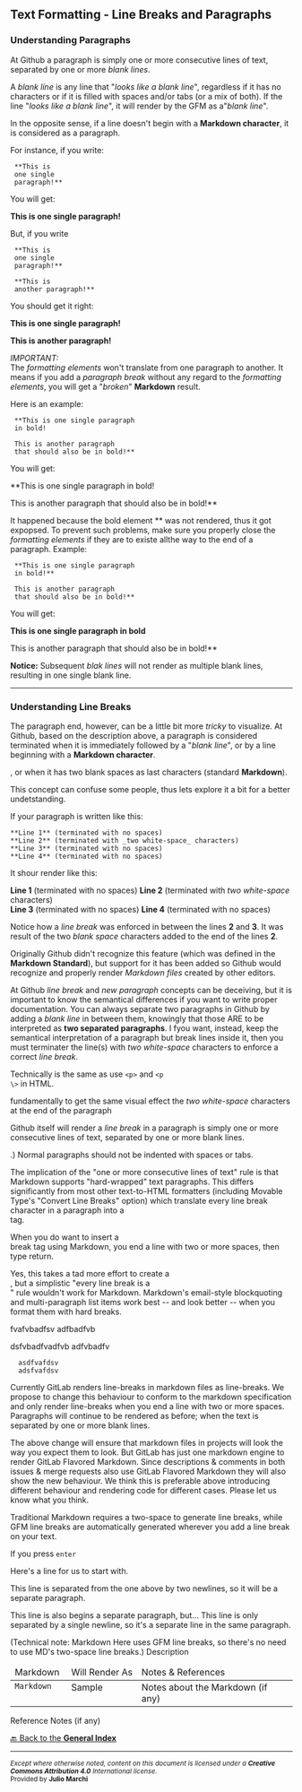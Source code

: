 ## Text Formatting - Line Breaks and Paragraphs

### Understanding Paragraphs

At Github a paragraph is simply one or more consecutive lines of text, separated by one or more _blank lines_.  

A _blank line_ is any line that "_looks like a blank line_", regardless if it has no characters or if it is filled with spaces and/or tabs (or a mix of both). If the line "_looks like a blank line_", it will render by the GFM as a"_blank line_".

In the opposite sense, if a line doesn't begin with a **Markdown character**, it is considered as a paragraph. 

For instance, if you write:

     **This is 
     one single
     paragraph!**

You will get:

**This is 
one single
paragraph!**

But, if you write 

     **This is 
     one single
     paragraph!**
     
     **This is 
     another paragraph!**
     
You should get it right:

**This is 
one single
paragraph!**
     
**This is 
another paragraph!**

*IMPORTANT:*  
The _formatting elements_ won't translate from one paragraph to another. It means if you add a _paragraph break_ without any regard to the _formatting elements_, you will get a "_broken_" **Markdown** result.

Here is an example:

     **This is one single paragraph 
     in bold! 
     
     This is another paragraph 
     that should also be in bold!**
     
You will get:

**This is one single paragraph 
in bold! 
     
This is another paragraph 
that should also be in bold!**
     
It happened because the bold element \*\* was not rendered, thus it got expopsed. To prevent such problems, make sure you properly close the _formatting elements_ if they are to existe allthe way to the end of a paragraph. Example:

     **This is one single paragraph 
     in bold!**
     
     This is another paragraph 
     that should also be in bold!**
     
You will get:

**This is one single paragraph 
in bold**
     
This is another paragraph 
that should also be in bold!**


**Notice:** Subsequent _blak lines_ will not render as multiple blank lines, resulting in one single blank line.

- - -

### Understanding Line Breaks


The paragraph end, however, can be a little bit more _tricky_ to visualize. At Github, based on the description above, a paragraph is considered terminated when it is immediately followed by a "_blank line_", or by a line beginning with a **Markdown character**.

, or when it has two blank spaces as last characters (standard **Markdown**).

This concept can confuse some people, thus lets explore it a bit for a better undetstanding.

If your paragraph is written like this:

    **Line 1** (terminated with no spaces)
    **Line 2** (terminated with _two white-space_ characters)  
    **Line 3** (terminated with no spaces)
    **Line 4** (terminated with no spaces)

It shour render like this:

**Line 1** (terminated with no spaces)
**Line 2** (terminated with _two white-space_ characters)  
**Line 3** (terminated with no spaces)
**Line 4** (terminated with no spaces)

Notice how a _line break_ was enforced in between the lines **2** and **3**. It was result of the two _blank space_  characters added to the end of the lines **2**. 

Originally Github didn't recognize this feature (which was defined in the **Markdown Standard**), but support for it has been added so Github would recognize and properly render _Markdown files_ created by other editors. 

At Github _line break_ and _new paragraph_ concepts can be deceiving, but it is important to know the semantical differences if you want to write proper documentation. You can always separate two paragraphs in Github by adding a _blank line_ in between them, knowingly that those ARE to be interpreted as **two separated paragraphs**. I fyou want, instead, keep the semantical interpretation of a paragraph but break lines inside it, then you must terminater the line(s) with  _two white-space_ characters to enforce a correct _line break_.

Technically is the same as use <code>&lt;p&gt;</code> and <code>&lt;p \\&gt;</code> in HTML.

fundamentally to get the same visual effect the _two white-space_ characters at the end of the paragraph 




Github itself will render a _line break_ in a paragraph is simply one or more consecutive lines of text, separated by one or more blank lines.




.) Normal paragraphs should not be indented with spaces or tabs.

The implication of the "one or more consecutive lines of text" rule is that Markdown supports "hard-wrapped" text paragraphs. This differs significantly from most other text-to-HTML formatters (including Movable Type's "Convert Line Breaks" option) which translate every line break character in a paragraph into a <br /> tag.

When you do want to insert a <br /> break tag using Markdown, you end a line with two or more spaces, then type return.

Yes, this takes a tad more effort to create a <br />, but a simplistic "every line break is a <br />" rule wouldn't work for Markdown. Markdown's email-style blockquoting and multi-paragraph list items work best -- and look better -- when you format them with hard breaks.

      

fvafvbadfsv
adfbadfvb

   dsfvbadfvadfvb
   adfvbadfv
   
      asdfvafdsv
      adsfvafdsv


Currently GitLab renders line-breaks in markdown files as line-breaks. We propose to change this behaviour to conform to the markdown specification and only render line-breaks when you end a line with two or more spaces. Paragraphs will continue to be rendered as before; when the text is separated by one or more blank lines.

The above change will ensure that markdown files in projects will look the way you expect them to look. But GitLab has just one markdown engine to render GitLab Flavored Markdown. Since descriptions & comments in both issues & merge requests also use GitLab Flavored Markdown they will also show the new behaviour. We think this is preferable above introducing different behaviour and rendering code for different cases. Please let us know what you think.




Traditional Markdown requires a two-space to generate line breaks, while GFM line breaks are automatically generated wherever you add a line break on your text. 

If you press <code>enter</code>


Here's a line for us to start with.

This line is separated from the one above by two newlines, so it will be a separate paragraph.

This line is also begins a separate paragraph, but...
This line is only separated by a single newline, so it's a separate line in the same paragraph.

(Technical note: Markdown Here uses GFM line breaks, so there's no need to use MD's two-space line breaks.)
Description


<table width="100%" valign="top" style='border: none;'>
<thead>
<tr>
  <td width="20%" nowrap>Markdown</td>
  <td width="20%" nowrap>Will Render As</td>
  <td width="0%">Notes & References</td>
</tr>
</thead>
<tbody>
<tr>
  <td width="20%" valign="top" nowrap><code>Markdown</code></td>
  <td width="20%" valign="top" nowrap>Sample</td>
  <td width="0%" valign="top">
      Notes about the Markdown (if any)
  </td>
</tr>
</tbody>
</table>

Reference Notes (if any)

[🔙 Back to the **General Index**](README.md#general-index)

- - - 
<sup>
<i>Except where otherwise noted, content on this document is licensed under a <b>Creative Commons Attribution 4.0</b> International license</i>.<br />
Provided by <b>Julio Marchi</b>
</sup>
